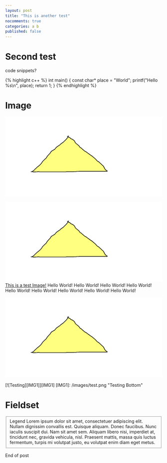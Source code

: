 ```yaml
---
layout: post
title: "This is another test"
nocomments: true
categories: a b
published: false
---
```


Second test
===========

code snippets?

{% highlight c++ %}
int main()
{
	const char* place = "World";
	printf("Hello %s\n", place);
	return 1;
}
{% endhighlight %}


Image
=====
![Testing](/images/test.png)

<a href="/images/test.png" title="Testing Bottom"><img src="/images/test.png" alt="Testing"><label>This is a test Image!</label></a>
Hello World! Hello World! Hello World! Hello World! Hello World! Hello World! Hello World! Hello World! Hello World!

[![Testing](/images/test.png "Testing Bottom")](/images/test.png)


[![Testing][IMG1]][IMG1]
  [IMG1]: /images/test.png "Testing Bottom"

Fieldset
========

<fieldset>
<label>Legend</label>
Lorem ipsum dolor sit amet, consectetuer adipiscing elit. Nullam dignissim convallis est. Quisque aliquam. Donec faucibus. Nunc iaculis suscipit dui. Nam sit amet sem. Aliquam libero nisi, imperdiet at, tincidunt nec, gravida vehicula, nisl. Praesent mattis, massa quis luctus fermentum, turpis mi volutpat justo, eu volutpat enim diam eget metus.
</fieldset>

End of post
